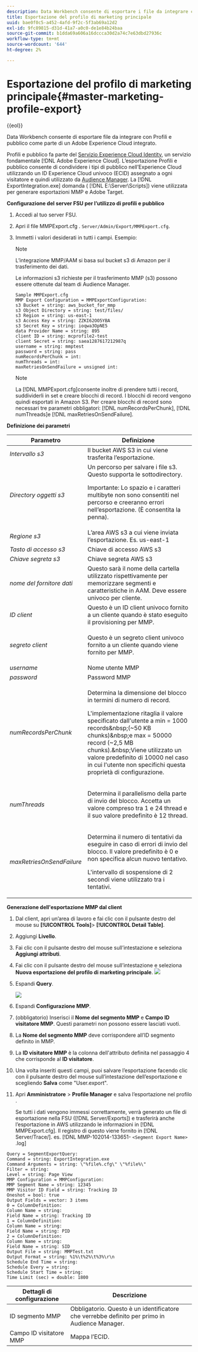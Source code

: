 ```yaml
---
description: Data Workbench consente di esportare i file da integrare con l’esportazione Profili e pubblico come parte di un Adobe Experience Cloud integrato.
title: Esportazione del profilo di marketing principale
uuid: bae0f0c5-a452-4afd-9f2c-5f3ab69a12d2
exl-id: 9fc89815-d31d-41a7-a0c0-de1e84b24baa
source-git-commit: b1dda69a606a16dccca30d2a74c7e63dbd27936c
workflow-type: tm+mt
source-wordcount: '644'
ht-degree: 2%

---
```


# Esportazione del profilo di marketing principale{#master-marketing-profile-export}

{{eol}}

Data Workbench consente di esportare file da integrare con Profili e pubblico come parte di un Adobe Experience Cloud integrato.

<!-- <a id="section_731922BC8628479198A41EF3EA72F2FF"></a> -->

Profili e pubblico fa parte del [Servizio Experience Cloud Identity](https://experienceleague.adobe.com/docs/id-service/using/home.html?lang=it), un servizio fondamentale [!DNL Adobe Experience Cloud]. L’esportazione Profili e pubblico consente di condividere i tipi di pubblico nell’Experience Cloud utilizzando un ID Experience Cloud univoco (ECID) assegnato a ogni visitatore e quindi utilizzato da [Audience Manager](https://experienceleague.adobe.com/docs/audience-manager/user-guide/aam-home.html?lang=it). La [!DNL ExportIntegration.exe] domanda ( [!DNL E:\Server\Scripts]) viene utilizzata per generare esportazioni MMP e Adobe Target.

**Configurazione del server FSU per l’utilizzo di profili e pubblico**

1. Accedi al tuo server FSU.
1. Apri il file MMPExport.cfg . `Server/Admin/Export/MMPExport.cfg`.
1. Immetti i valori desiderati in tutti i campi. Esempio:

   >[!NOTE]
   >
   >L’integrazione MMP/AAM si basa sul bucket s3 di Amazon per il trasferimento dei dati.
   >
   >
   >Le informazioni s3 richieste per il trasferimento MMP (s3) possono essere ottenute dal team di Audience Manager.

   ```
   Sample MMPExport.cfg
   MMP Export Configuration = MMPExportConfiguration: 
   s3 Bucket = string: aws_bucket_for_mmp 
   s3 Object Directory = string: test/files/ 
   s3 Region = string: us-east-1 
   s3 Access Key = string: ZZKI62OO5YBA 
   s3 Secret Key = string: ioqwa3OpNE5 
   data Provider Name = string: 895 
   client ID = string: mcprofile2-test 
   client Secret = string: saea1287617212987q 
   username = string: mmptest 
   password = string: pass 
   numRecordsPerChunk = int:  
   numThreads = int:  
   maxRetriesOnSendFailure = unsigned int:
   ```

   >[!NOTE]
   >
   >La [!DNL MMPExport.cfg]consente inoltre di prendere tutti i record, suddividerli in set e creare blocchi di record. I blocchi di record vengono quindi esportati in Amazon S3. Per creare blocchi di record sono necessari tre parametri obbligatori: [!DNL numRecordsPerChunk], [!DNL numThreads]e [!DNL maxRetriesOnSendFailure].

**Definizione dei parametri**

<table id="table_DDEFBC45895A4663973F9C2EB9052FEF"> 
 <thead> 
  <tr> 
   <th colname="col1" class="entry"> Parametro </th> 
   <th colname="col2" class="entry"> Definizione </th> 
  </tr> 
 </thead>
 <tbody> 
  <tr> 
   <td colname="col1"> <i>Intervallo s3</i> </td> 
   <td colname="col2"> Il bucket AWS S3 in cui viene trasferita l’esportazione. </td> 
  </tr> 
  <tr> 
   <td colname="col1"> <i>Directory oggetti s3</i> </td> 
   <td colname="col2"> Un percorso per salvare i file s3. Questo supporta le sottodirectory. <p> <p>Importante: Lo spazio e i caratteri multibyte non sono consentiti nel percorso e creeranno errori nell’esportazione. (È consentita la penna). </p> </p> </td> 
  </tr> 
  <tr> 
   <td colname="col1"> <i>Regione s3</i> </td> 
   <td colname="col2"> L’area AWS s3 a cui viene inviata l’esportazione. Es. us-east-1 </td> 
  </tr> 
  <tr> 
   <td colname="col1"> <i>Tasto di accesso s3</i> </td> 
   <td colname="col2"> Chiave di accesso AWS s3 </td> 
  </tr> 
  <tr> 
   <td colname="col1"> <i>Chiave segreta s3</i> </td> 
   <td colname="col2"> Chiave segreta AWS s3 </td> 
  </tr> 
  <tr> 
   <td colname="col1"> <i>nome del fornitore dati</i> </td> 
   <td colname="col2"> Questo sarà il nome della cartella utilizzato rispettivamente per memorizzare segmenti e caratteristiche in AAM. Deve essere univoco per cliente. </td> 
  </tr> 
  <tr> 
   <td colname="col1"> <i>ID client</i> </td> 
   <td colname="col2"> Questo è un ID client univoco fornito a un cliente quando è stato eseguito il provisioning per MMP. </td> 
  </tr> 
  <tr> 
   <td colname="col1"> <i>segreto client</i> </td> 
   <td colname="col2"> <p><i></i>Questo è un segreto client univoco fornito a un cliente quando viene fornito per MMP. </p> </td> 
  </tr> 
  <tr> 
   <td colname="col1"> <i>username</i> </td> 
   <td colname="col2"> Nome utente MMP </td> 
  </tr> 
  <tr> 
   <td colname="col1"> <i>password</i> </td> 
   <td colname="col2"> Password MMP </td> 
  </tr> 
  <tr> 
   <td colname="col1"> <i>numRecordsPerChunk</i> </td> 
   <td colname="col2"> <p>Determina la dimensione del blocco in termini di numero di record. </p> <p>L'implementazione ritaglia il valore specificato dall'utente a min = 1000 records&amp;nbsp;(~50 KB chunks)&amp;nbsp;e max = 50000 record (~2,5 MB chunks).&amp;nbsp;Viene utilizzato un valore predefinito di 10000 nel caso in cui l'utente non specifichi questa proprietà di configurazione. </p> </td> 
  </tr> 
  <tr> 
   <td colname="col1"> <i>numThreads</i> </td> 
   <td colname="col2"> <p>Determina il parallelismo della parte di invio del blocco. Accetta un valore compreso tra 1 e 24 thread e il suo valore predefinito è 12 thread. </p> </td> 
  </tr> 
  <tr> 
   <td colname="col1"> <i>maxRetriesOnSendFailure</i> </td> 
   <td colname="col2"> <p>Determina il numero di tentativi da eseguire in caso di errori di invio del blocco. Il valore predefinito è 0 e non specifica alcun nuovo tentativo. </p> <p>L'intervallo di sospensione di 2 secondi viene utilizzato tra i tentativi. </p> </td> 
  </tr> 
 </tbody> 
</table>

**Generazione dell&#39;esportazione MMP dal client**

1. Dal client, apri un’area di lavoro e fai clic con il pulsante destro del mouse su **[!UICONTROL Tools]**> **[!UICONTROL Detail Table]**.
1. Aggiungi **Livello**.
1. Fai clic con il pulsante destro del mouse sull’intestazione e seleziona **Aggiungi attributi**.
1. Fai clic con il pulsante destro del mouse sull’intestazione e seleziona **Nuova esportazione del profilo di marketing principale**. ![](assets/mmp_mmp_export.png)
1. Espandi **Query**.

   ![](assets/mmp_mmp_query.png)

1. Espandi **Configurazione MMP**.
1. (obbligatorio) Inserisci il **Nome del segmento MMP** e **Campo ID visitatore MMP**. Questi parametri non possono essere lasciati vuoti.
1. La **Nome del segmento MMP** deve corrispondere all’ID segmento definito in MMP.
1. La **ID visitatore MMP** è la colonna dell&#39;attributo definita nel passaggio 4 che corrisponde al **ID visitatore**.
1. Una volta inseriti questi campi, puoi salvare l’esportazione facendo clic con il pulsante destro del mouse sull’intestazione dell’esportazione e scegliendo **Salva** come &quot;User\.export&quot;.
1. Apri **Amministratore** > **Profile Manager** e salva l’esportazione nel profilo .

   Se tutti i dati vengono immessi correttamente, verrà generato un file di esportazione nella FSU ([!DNL Server/Exports]) e trasferirà anche l’esportazione in AWS utilizzando le informazioni in [!DNL MMPExport.cfg]. Il registro di questo viene fornito in [!DNL Server/Trace/]. es. [!DNL MMP-102014-133651- `<Segment Export Name>` .log]

```
Query = SegmentExportQuery: 
Command = string: ExportIntegration.exe 
Command Arguments = string: \"%file%.cfg\" \"%file%\" 
Filter = string: 
Level = string: Page View 
MMP Configuration = MMPConfiguration: 
MMP Segment Name = string: 12345 
MMP Visitor ID Field = string: Tracking ID 
Oneshot = bool: true 
Output Fields = vector: 3 items 
0 = ColumnDefinition: 
Column Name = string: 
Field Name = string: Tracking ID 
1 = ColumnDefinition: 
Column Name = string: 
Field Name = string: PID 
2 = ColumnDefinition: 
Column Name = string: 
Field Name = string: SID 
Output File = string: MMPTest.txt 
Output Format = string: %1%\t%2%\t%3%\r\n 
Schedule End Time = string: 
Schedule Every = string: 
Schedule Start Time = string: 
Time Limit (sec) = double: 1800 
```

| Dettagli di configurazione | Descrizione |
|---|---|
| ID segmento MMP | Obbligatorio. Questo è un identificatore che verrebbe definito per primo in Audience Manager. |
| Campo ID visitatore MMP | Mappa l’ECID. |
